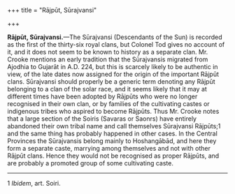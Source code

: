 +++
title = "Rājpūt, Sūrajvansi"

+++

**Rājpūt, Sūrajvansi.**—The Sūrajvansi \(Descendants of the Sun\) is recorded as the first of the thirty-six royal clans, but Colonel Tod gives no account of it, and it does not seem to be known to history as a separate clan. Mr. Crooke mentions an early tradition that the Sūrajvansis migrated from Ajodhia to Gujarāt in A.D. 224, but this is scarcely likely to be authentic in view, of the late dates now assigned for the origin of the important Rājpūt clans. Sūrajvansi should properly be a generic term denoting any Rājpūt belonging to a clan of the solar race, and it seems likely that it may at different times have been adopted by Rājpūts who were no longer recognised in their own clan, or by families of the cultivating castes or indigenous tribes who aspired to become Rājpūts. Thus Mr. Crooke notes that a large section of the Soiris \(Savaras or Saonrs\) have entirely abandoned their own tribal name and call themselves Sūrajvansi Rājpūts;1 and the same thing has probably happened in other cases. In the Central Provinces the Sūrajvansis belong mainly to Hoshangābād, and here they form a separate caste, marrying among themselves and not with other Rājpūt clans. Hence they would not be recognised as proper Rājpūts, and are probably a promoted group of some cultivating caste. 


* * *

1 *Ibidem*, art. Soiri. 



